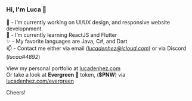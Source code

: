 ### Hi, I'm Luca 🌲

🦊 - I’m currently working on UI/UX design, and responsive website developnment\
🥒 - I’m currently learning ReactJS and Flutter\
✨ - My favorite languages are Java, C#, and Dart\
📫 - Contact me either via email (*lucadenhez@icloud.com*) or via Discord (*lucaa#4892*)

View my personal portfolio at [lucadenhez.com](https://lucadenhez.com)\
Or take a look at **Evergreen 🌲** token, (**$PNW**) via [lucadenhez.com/evergreen](https://lucadenhez.com/evergreen)

Cheers!

<!--**lucadenhez/lucadenhez** is a ✨ _special_ ✨ repository because its `README.md` (this file) appears on your GitHub profile.-->
